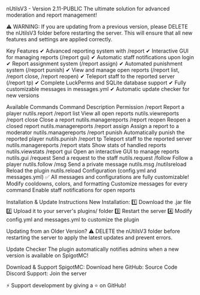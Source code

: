 nUtilsV3 - Version 2.11-PUBLIC
The ultimate solution for advanced moderation and report management!

⚠ WARNING: If you are updating from a previous version, please DELETE the nUtilsV3 folder before restarting the server. This will ensure that all new features and settings are applied correctly.

Key Features
✔ Advanced reporting system with /report
✔ Interactive GUI for managing reports (/report gui)
✔ Automatic staff notifications upon login
✔ Report assignment system (/report assign)
✔ Automated punishment system (/report punish)
✔ View and manage open reports (/report list, /report close, /report reopen)
✔ Teleport staff to the reported server (/report tp)
✔ Complete LuckPerms and SQLite database support
✔ Fully customizable messages in messages.yml
✔ Automatic update checker for new versions

Available Commands
Command Description Permission
/report <player> <reason> Report a player nutils.report
/report list View all open reports nutils.viewreports
/report close <id> Close a report nutils.managereports
/report reopen <id> Reopen a closed report nutils.managereports
/report assign <id> <staff> Assign a report to a moderator nutils.managereports
/report punish <id> Automatically punish the reported player nutils.punish
/report tp <id> Teleport staff to the reported server nutils.managereports
/report stats Show stats of handled reports nutils.viewstats
/report gui Open an interactive GUI to manage reports nutils.gui
/request <message> Send a request to the staff nutils.request
/follow <player> Follow a player nutils.follow
/msg <player> <message> Send a private message nutils.msg
/nutilsreload Reload the plugin nutils.reload
Configuration (config.yml and messages.yml)
✅ All messages and configurations are fully customizable!
Modify cooldowns, colors, and formatting
Customize messages for every command
Enable staff notifications for open reports

Installation & Update Instructions
New Installation:
1️⃣ Download the .jar file
2️⃣ Upload it to your server's plugins/ folder
3️⃣ Restart the server
4️⃣ Modify config.yml and messages.yml to customize the plugin

Updating from an Older Version?
⚠ DELETE the nUtilsV3 folder before restarting the server to apply the latest updates and prevent errors.

Update Checker
The plugin automatically notifies admins when a new version is available on SpigotMC!



Download & Support
SpigotMC: Download here
GitHub: Source Code
Discord Support:  Join the server

⚡ Support development by giving a ⭐ on GitHub!
